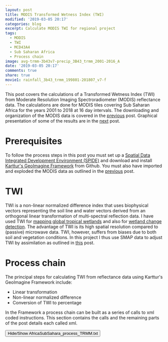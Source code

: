 ```yaml
---
layout: post
title: MODIS Transformed Wetness Index (TWI)
modified: '2019-03-05 20:17'
categories: blog
excerpt: Calculate MODIS TWI for regional project
tags:
  - MODIS
  - TWI
  - MCD43A4
  - Sub Saharan Africa
  - Process chain
image: avg-trmm-3b43v7-precip_3B43_trmm_2001-2016_A
date: '2019-03-05 20:17'
comments: true
share: true
movie1: rainfall_3b43_trmm_199801-201807_v7-f
---
```

<script src="https://karttur.github.io/common/assets/js/karttur/togglediv.js"></script>

This post covers the calculations of a Transformed Wetness Index (TWI) from Moderate Resolution Imaging Spectroradiometer (MODIS) reflectance data. The calculations are done for MODIS tiles covering Sub Saharan Africa for the years 2001 to 2018 at 16 day intervals.  The downloading and organization of the MODIS data is covered in the [previous](../modis-getdata) post. Graphical presentation of some of the results are in the [next]() post.

# Prerequisites

To follow the process steps in this post you must set up a [Spatial Data Integrated Development Environment (SPIDE)](https://karttur.github.io/setup-ide/) and download and install [Karttur's GeoImagine Framework](https://karttur.github.io/geoimagine/blog/blog-import-project-eclipse/) from Github. You must also have imported and exploded the MODIS data as outlined in the [previous](../modis-getdata) post.

# TWI

TWI is a non-linear normalized difference index that uses biophysical vectors representing the soil line and water vectors derived from an orthogonal linear transformation of multi-spectral reflection data. I have used TWI for [mapping global tropical wetlands]( https://doi.org/10.1111/gcb.13689) and also for [wetland change detection](https://doi.org/10.3390/rs10040611). The advantage of TWI is its high spatial resolution compared to (passive) microwave data. TWI, however, suffers from biases due to both soil and vegetation conditions. In this project I thus use SMAP data to adjust TWI by assimilation as outlined in [this](#) post.

# Process chain

The principal steps for calculating TWI from reflectance data using Karttur's GeoImagine Framework include:

- Linear transformation
- Non-linear normalized difference
- Conversion of TWI to percentage

In the Framework a process chain can be built as a series of calls to xml coded instructions. This section contains the calls and the remaining parts of the post details each called xml.

<button id= "toggleProcessChain" onclick="hiddencode('ProcessChain')">Hide/Show AfricaSubSahara_process_TRMM.txt</button>

<div id="ProcessChain" style="display:none">
{% capture text-capture %}
{% raw %}
```
###################################
###    MODIS TWI calculations   ###
###################################


```
{% endraw %}
{% endcapture %}
{% include widgets/toggle-code.html  toggle-text=text-capture  %}
</div>

## Linear transformation

The linear transformation converts the band data to biophysical indexes. In Remote Sensing circles this is known as a Tasseled Cap Transformation (TCT). TCTs are, however, usually defined using a fixed matrix. TWI is instead defined from a set of optimized vectors for identifying difference in soil moisture and derived using a Gram-Schmidt orthogonalization. The process for inferring the orthogonal (linear) transformation is [<span class='package'>LinearTransformMODISRegion</span>](https://karttur.github.io/geoimagine/subprocess/subproc-TransformMODISRegion/):

{% capture foo %}{{page.TRMM-0160_tile_M}}{% endcapture %}
{% include xml/AfricaSubSahara_TRMM-0160_tile_M.html foo=foo %}

## Non-linear normalized difference

The non-linear normalized difference uses scale preserving transformation and rotation to combine two input vectors and produce a foreground (FG) and a background (BG) index. TWI is defined using vectors representing soil brightness and surface wetness, both derived from the Linear transformation. The Non-linear normalized difference transformation to derive TWI is calibrated to generate the largest difference between wet and dry regions. The process for the scale preserving transformation and rotation generating FG and BG is [<span class='package'>fgbgmodisRegion</span>](https://karttur.github.io/geoimagine/subprocess/subproc-fgbgmodisRegion/):

{% capture foo %}{{page.TRMM-0160_tile_M}}{% endcapture %}
{% include xml/AfricaSubSahara_TRMM-0160_tile_M.html foo=foo %}

## Conversion of TWI to percentage

TWI derived from the scale preserving transformation and rotation above is arbitrary scaled, and also non-linearly related to soil-moisture expressed as vol/vol or percent. For comparing TWI with other measures of soil-moisture, usually expressed as vol/vol, TWI needs to be converted to vol/vol, or percentage. Comparing TWI with ground probed soil-moisture I have defined an algorithm for this, and it can be implemented in the Framework using the process [<span class='package'>twipercentmodisRegion</span>](https://karttur.github.io/geoimagine/subprocess/subproc-twipercentmodisRegion/)

{% capture foo %}{{page.TRMM-0160_tile_M}}{% endcapture %}
{% include xml/AfricaSubSahara_TRMM-0160_tile_M.html foo=foo %}

__To view the maps and movies created in this post, click the <span class='button'>Next</span> button below__.

